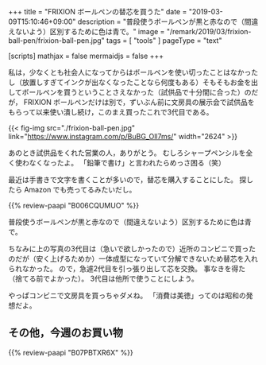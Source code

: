 +++
title = "FRIXION ボールペンの替芯を買うた"
date = "2019-03-09T15:10:46+09:00"
description = "普段使うボールペンが黒と赤なので（間違えないよう）区別するために色は青で。"
image = "/remark/2019/03/frixion-ball-pen/frixion-ball-pen.jpg"
tags = [ "tools" ]
pageType = "text"

[scripts]
  mathjax = false
  mermaidjs = false
+++

私は，少なくとも社会人になってからはボールペンを使い切ったことはなかったし（放置しすぎてインクが出なくなったことなら何度もある）そもそもお金を出してボールペンを買うということさえなかった（試供品で十分間に合った）のだが， FRIXION ボールペンだけは別で，ずいぶん前に文房具の展示会で試供品をもらって以来使い潰し続け，このまえ買ったこれで3代目である。

{{< fig-img src="./frixion-ball-pen.jpg" link="https://www.instagram.com/p/BuBG_Oll7ms/" width="2624" >}}

あのとき試供品をくれた営業の人，ありがとう。
むしろシャープペンシルを全く使わなくなったよ。
「鉛筆で書け」と言われたらめっさ困る（笑）

最近は手書きで文字を書くことが多いので，替芯を購入することにした。
探したら Amazon でも売ってるみたいだし。

{{% review-paapi "B006CQUMUO" %}} <!-- パイロット ゲルインキ フリクション ブルー 替芯 3本セット -->

普段使うボールペンが黒と赤なので（間違えないよう）区別するために色は青で。

ちなみに上の写真の3代目は（急いで欲しかったので）近所のコンビニで買ったのだが（安く上げるためか）一体成型になっていて分解できないため替芯を入れられなかった。
ので，急遽2代目を引っ張り出して芯を交換。
事なきを得た（捨てる前でよかった）。
3代目は他所で使うことにしよう。

やっぱコンビニで文房具を買っちゃダメね。
「消費は美徳」ってのは昭和の発想だよ。

## その他，今週のお買い物

{{% review-paapi "B07PBTXR6X" %}} <!-- 大家さんは思春期！ 10巻 -->
